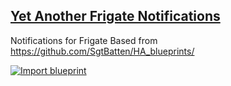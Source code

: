 ## [Yet Another Frigate Notifications](https://github.com/ralphv/yafn)

Notifications for Frigate
Based from https://github.com/SgtBatten/HA_blueprints/

[![Import blueprint](https://my.home-assistant.io/badges/blueprint_import.svg)](https://my.home-assistant.io/redirect/blueprint_import/?blueprint_url=https%3A%2F%2Fgithub.com%2Fralphv%2Fyafn%2Fblob%2Fmain%2Fyafn-blueprint.yaml)


